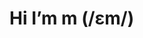 # Hi I’m m (/ɛm/)

<!-- 


- 👀 I’m interested in ...
- 🌱 I’m currently learning ...
- 💞️ I’m looking to collaborate on ...
- 📫 How to reach me ...
 -->
<!---
non-zero-sum/non-zero-sum is a ✨ special ✨ repository because its `README.md` (this file) appears on your GitHub profile.
You can click the Preview link to take a look at your changes.
--->

